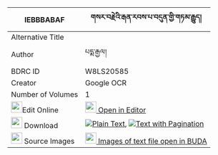 |IEBBBABAF|གསར་བརྗེའི་རྒན་རབས་པ་བདུན་གྱི་གཏམ་རྒྱུད། 
| --- | --- 
|Alternative Title |
|Author| པདྨ་རྒྱལ།
|BDRC ID | W8LS20585
|Creator | Google OCR
|Number of Volumes| 1
|<img width="25" src="https://img.icons8.com/color/25/000000/edit-property.png">Edit Online| [<img width="25" src="https://avatars.githubusercontent.com/u/45091458?s=200&v=4"> Open in Editor](http://editor.openpecha.org/IEBBBABAF)
|<img width="25" src="https://img.icons8.com/fluent/48/000000/download-2.png"/>  Download | [![](https://img.icons8.com/color/20/000000/txt.png)Plain Text](https://github.com/Openpecha/IEBBBABAF/releases/download/v2/sarje_i_genrabpa_dun_gyi_tamgy_plain_IEBBBABAF.zip), [![](https://img.icons8.com/color/20/000000/txt.png)Text with Pagination](https://github.com/Openpecha/IEBBBABAF/releases/download/v2/sarje_i_genrabpa_dun_gyi_tamgy_pages_IEBBBABAF.zip)
|<img width="25" src="https://img.icons8.com/plasticine/100/000000/pictures-folder.png"/>  Source Images | [<img width="25" src="https://library.bdrc.io/icons/BUDA-small.svg"> Images of text file open in BUDA](https://library.bdrc.io/show/bdr:W8LS20585)